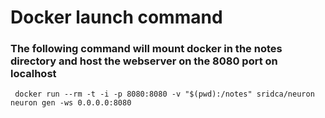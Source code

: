 # Docker launch command

### The following command will mount docker in the notes directory and host the webserver on the 8080 port on localhost
```
 docker run --rm -t -i -p 8080:8080 -v "$(pwd):/notes" sridca/neuron neuron gen -ws 0.0.0.0:8080
```